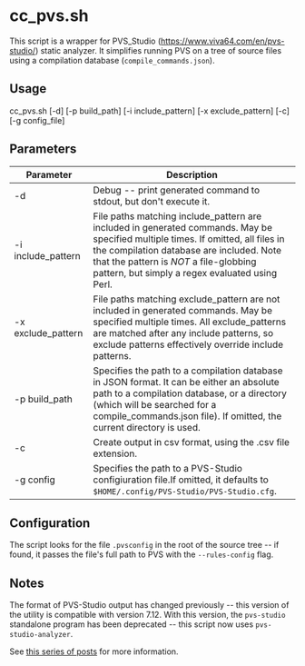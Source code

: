 # cc_pvs.sh

This script is a wrapper for PVS_Studio (<https://www.viva64.com/en/pvs-studio/>) static analyzer. It simplifies running PVS on a tree of source files using a compilation database (`compile_commands.json`).

## Usage
cc_pvs.sh [-d] [-p build\_path]
[-i include\_pattern] [-x exclude\_pattern] [-c] [-g config\_file]

## Parameters

Parameter | Description
--- | ---
-d  |   Debug -- print generated command to stdout, but don't execute it.  
-i include_pattern | File paths matching include_pattern are included in generated commands.  May be specified multiple times.  If omitted, all files in the compilation database are included.  Note that the pattern is *NOT* a file-globbing pattern, but simply a regex evaluated using Perl.
-x exclude_pattern | File paths matching exclude_pattern are not included in generated commands.  May be specified multiple times.  All exclude_patterns are matched after any include patterns, so exclude patterns effectively override include patterns.
-p build\_path  |   Specifies the path to a compilation database in JSON format.  It can be either an absolute path to a compilation database, or a directory (which will be searched for a compile\_commands.json file).  If omitted, the current directory is used.
-c  | Create output in csv format, using the .csv file extension.  
-g config  |   Specifies the path to a PVS-Studio configiuration file.If omitted, it defaults to `$HOME/.config/PVS-Studio/PVS-Studio.cfg`.

## Configuration
The script looks for the file `.pvsconfig` in the root of the source tree -- if found, it passes the file's full path to PVS with the `--rules-config` flag.

## Notes

The format of PVS-Studio output has changed previously -- this version of the utility is compatible with version 7.12.  With this version, the `pvs-studio` standalone program has been deprecated -- this script now uses `pvs-studio-analyzer`.

See [this series of posts](/blog/categories/static-analysis/) for more information.
